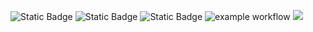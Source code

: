 ![Static Badge](https://img.shields.io/badge/Language-Python-yellow)
![Static Badge](https://img.shields.io/badge/License-GNU%20GENERAL%20PUBLIC-red)
![Static Badge](https://img.shields.io/badge/Platform-Linux-blue)
![example workflow](https://github.com/AshleshaBipinIsha-SE/HW1/actions/workflows/python-app.yml/badge.svg)
<img src="[https://github.com/AshleshaBipinIsha-SE/workspaces/HW1/coverage.svg]">


